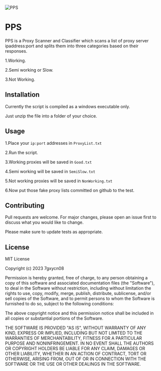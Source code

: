 ![PPS](https://user-images.githubusercontent.com/121936658/211213991-2e39b16e-1f0d-4e6b-bd50-9118e2961229.png)


# PPS

PPS is a Proxy Scanner and Classifier which scans a list of proxy server ipaddress:port and splits them into three categories based on their responses.

1.Working.


2.Semi working or Slow.


3.Not Working.


## Installation

Currently the script is compiled as a windows executable only.


Just unzip the file into a folder of your choice.


## Usage
1.Place your `ip:port` addresses in `ProxyList.txt`


2.Run the script.


3.Working proxies will be saved in `Good.txt`


4.Semi working will be saved in `SemiSlow.txt`


5.Not working proxies will be saved in `NonWorking.txt`


6.Now put those fake proxy lists committed on github to the test.


## Contributing

Pull requests are welcome. For major changes, please open an issue first
to discuss what you would like to change.

Please make sure to update tests as appropriate.

## License

MIT License

Copyright (c) 2023 7gxycn08

Permission is hereby granted, free of charge, to any person obtaining a copy
of this software and associated documentation files (the "Software"), to deal
in the Software without restriction, including without limitation the rights
to use, copy, modify, merge, publish, distribute, sublicense, and/or sell
copies of the Software, and to permit persons to whom the Software is
furnished to do so, subject to the following conditions:

The above copyright notice and this permission notice shall be included in all
copies or substantial portions of the Software.

THE SOFTWARE IS PROVIDED "AS IS", WITHOUT WARRANTY OF ANY KIND, EXPRESS OR
IMPLIED, INCLUDING BUT NOT LIMITED TO THE WARRANTIES OF MERCHANTABILITY,
FITNESS FOR A PARTICULAR PURPOSE AND NONINFRINGEMENT. IN NO EVENT SHALL THE
AUTHORS OR COPYRIGHT HOLDERS BE LIABLE FOR ANY CLAIM, DAMAGES OR OTHER
LIABILITY, WHETHER IN AN ACTION OF CONTRACT, TORT OR OTHERWISE, ARISING FROM,
OUT OF OR IN CONNECTION WITH THE SOFTWARE OR THE USE OR OTHER DEALINGS IN THE
SOFTWARE.

